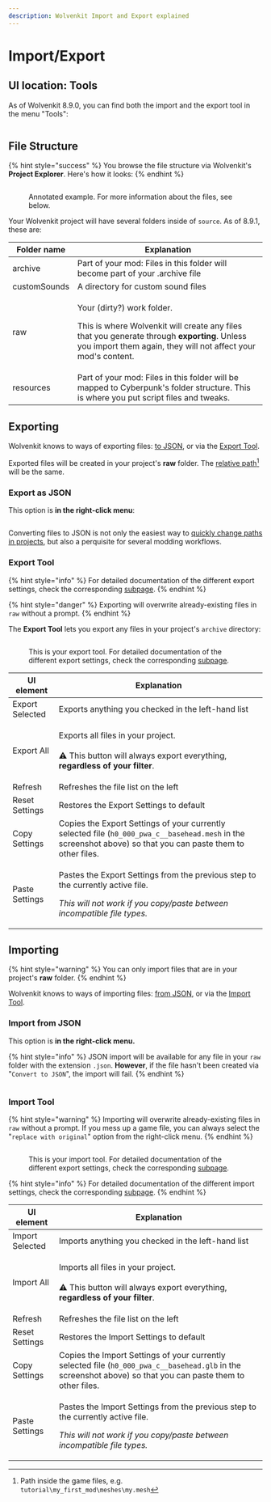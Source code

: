 ```yaml
---
description: Wolvenkit Import and Export explained
---
```


# Import/Export

## UI location: Tools

As of Wolvenkit 8.9.0, you can find both the import and the export tool in the menu "Tools":&#x20;

<figure><img src="../../../.gitbook/assets/import_export_tool_GUI.png" alt=""><figcaption></figcaption></figure>

## File Structure

{% hint style="success" %}
You browse the file structure via Wolvenkit's **Project Explorer**. Here's how it looks:
{% endhint %}

<figure><img src="../../../.gitbook/assets/import_export_project_view_explained.png" alt=""><figcaption><p>Annotated example. For more information about the files, see below.</p></figcaption></figure>

Your Wolvenkit project will have several folders inside of `source`. As of 8.9.1, these are:

| Folder name  | Explanation                                                                                                                                                                                                                |
| ------------ | -------------------------------------------------------------------------------------------------------------------------------------------------------------------------------------------------------------------------- |
| archive      | Part of your mod: Files in this folder will become part of your .archive file                                                                                                                                              |
| customSounds | A directory for custom sound files                                                                                                                                                                                         |
| raw          | <p>Your (dirty?) work folder. </p><p></p><p>This is where Wolvenkit will create any files that you generate through <strong>exporting</strong>. Unless you import them again, they will not affect your mod's content.</p> |
| resources    | Part of your mod: Files in this folder will be mapped to Cyberpunk's folder structure. This is where you put script files and tweaks.                                                                                      |

## Exporting

Wolvenkit knows to ways of exporting files: [to JSON](./#export-as-json), or via the [Export Tool](./#export-tool).

Exported files will be created in your project's **raw** folder. The [relative path](#user-content-fn-1)[^1] will be the same.

### Export as JSON

This option is **in the right-click menu**:

<figure><img src="../../../.gitbook/assets/export_convert_to_json.png" alt=""><figcaption></figcaption></figure>

Converting files to JSON is not only the easiest way to [quickly change paths in projects](https://wiki.redmodding.org/cyberpunk-2077-modding/modding-guides/everything-else/moving-and-renaming-in-existing-projects), but also a perquisite for several modding workflows.

### Export Tool

{% hint style="info" %}
For detailed documentation of the different export settings, check the corresponding [subpage](export-settings.md).
{% endhint %}

{% hint style="danger" %}
Exporting will overwrite already-existing files in `raw` without a prompt.
{% endhint %}

The **Export Tool** lets you export any files in your project's `archive` directory:

<figure><img src="../../../.gitbook/assets/export_tool.png" alt=""><figcaption><p>This is your export tool. For detailed documentation of the different export settings, check the corresponding <a href="export-settings.md">subpage</a>.</p></figcaption></figure>

| UI element      | Explanation                                                                                                                                                                  |
| --------------- | ---------------------------------------------------------------------------------------------------------------------------------------------------------------------------- |
| Export Selected | Exports anything you checked in the left-hand list                                                                                                                           |
| Export All      | <p>Exports all files in your project.<br><br>⚠ This button will always export everything, <strong>regardless of your filter</strong>.</p>                                    |
| Refresh         | Refreshes the file list on the left                                                                                                                                          |
| Reset Settings  | Restores the Export Settings to default                                                                                                                                      |
| Copy Settings   | Copies the Export Settings of your currently selected file (`h0_000_pwa_c__basehead.mesh` in the screenshot above) so that you can paste them to other files.                |
| Paste Settings  | <p>Pastes the Export Settings from the previous step to the currently active file. </p><p><em>This will not work if you copy/paste between incompatible file types.</em></p> |

## Importing

{% hint style="warning" %}
You can only import files that are in your project's **raw** folder.
{% endhint %}

Wolvenkit knows to ways of importing files: [from JSON](./#import-from-json), or via the [Import Tool](./#import-tool).

### Import from JSON

This option is **in the right-click menu.**

{% hint style="info" %}
JSON import will be available for any file in your `raw` folder with the extension `.json`. **However**, if the file hasn't been created via "`Convert to JSON`", the import will fail.&#x20;
{% endhint %}

<figure><img src="../../../.gitbook/assets/import_convert_from_json.png" alt=""><figcaption></figcaption></figure>

### Import Tool

{% hint style="warning" %}
Importing will overwrite already-existing files in `raw` without a prompt. If you mess up a game file, you can always select the "`replace with original`" option from the right-click menu.
{% endhint %}

<figure><img src="../../../.gitbook/assets/import_tool.png" alt=""><figcaption><p>This is your import tool. For detailed documentation of the different export settings, check the corresponding <a href="import-settings.md">subpage</a>.</p></figcaption></figure>

{% hint style="info" %}
For detailed documentation of the different import settings, check the corresponding [subpage](import-settings.md).
{% endhint %}

| UI element      | Explanation                                                                                                                                                                  |
| --------------- | ---------------------------------------------------------------------------------------------------------------------------------------------------------------------------- |
| Import Selected | Imports anything you checked in the left-hand list                                                                                                                           |
| Import All      | <p>Imports all files in your project.<br><br>⚠ This button will always export everything, <strong>regardless of your filter</strong>.</p>                                    |
| Refresh         | Refreshes the file list on the left                                                                                                                                          |
| Reset Settings  | Restores the Import Settings to default                                                                                                                                      |
| Copy Settings   | Copies the Import Settings of your currently selected file (`h0_000_pwa_c__basehead.glb` in the screenshot above) so that you can paste them to other files.                 |
| Paste Settings  | <p>Pastes the Import Settings from the previous step to the currently active file. </p><p><em>This will not work if you copy/paste between incompatible file types.</em></p> |

[^1]: Path inside the game files, e.g. `tutorial\my_first_mod\meshes\my.mesh`
